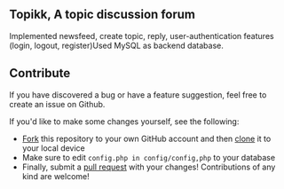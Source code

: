 ## Topikk, A topic discussion forum
Implemented newsfeed, create topic, reply, user-authentication features (login, logout,
register)Used MySQL as backend database.

## Contribute

If you have discovered a bug or have a feature suggestion, feel free to create an issue on Github.

If you'd like to make some changes yourself, see the following:
* [Fork](https://help.github.com/articles/fork-a-repo/) this repository to your own GitHub account and then [clone](https://help.github.com/articles/cloning-a-repository/) it to your local device
* Make sure to edit `config.php in config/config,php` to your database 
* Finally, submit a [pull request](https://help.github.com/articles/creating-a-pull-request-from-a-fork/) with your changes!
Contributions of any kind are welcome!
